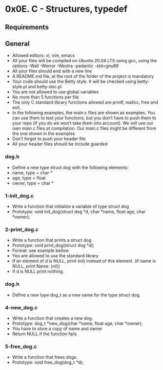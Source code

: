 # 0x0E. C - Structures, typedef

## Requirements
## General

* Allowed editors: vi, vim, emacs
* All your files will be compiled on Ubuntu 20.04 LTS using gcc, using the options -Wall -Werror -Wextra -pedantic -std=gnu89
* All your files should end with a new line
* A README.md file, at the root of the folder of the project is mandatory
* Your code should use the Betty style. It will be checked using betty-style.pl and betty-doc.pl
* You are not allowed to use global variables
* No more than 5 functions per file
* The only C standard library functions allowed are printf, malloc, free and exit.
* In the following examples, the main.c files are shown as examples. You can use them to test your functions, but you don’t have to push them to your repo (if you do we won’t take them into account). We will use our own main.c files at compilation. Our main.c files might be different from the one shown in the examples
* Don’t forget to push your header file
* All your header files should be include guarded

### dog.h
* Define a new type struct dog with the following elements:
* name, type = char *
* age, type = float
* owner, type = char *

### 1-init_dog.c
* Write a function that initialize a variable of type struct dog
* Prototype: void init_dog(struct dog *d, char *name, float age, char *owner);

### 2-print_dog.c
* Write a function that prints a struct dog
* Prototype: void print_dog(struct dog *d);
* Format: see example bellow
* You are allowed to use the standard library
* If an element of d is NULL, print (nil) instead of this element. (if name is NULL, print Name: (nil))
* If d is NULL print nothing.

### dog.h
* Define a new type dog_t as a new name for the type struct dog.

### 4-new_dog.c
* Write a function that creates a new dog.
* Prototype: dog_t *new_dog(char *name, float age, char *owner);
* You have to store a copy of name and owner
* Return NULL if the function fails

### 5-free_dog.c
* Write a function that frees dogs.
* Prototype: void free_dog(dog_t *d);
